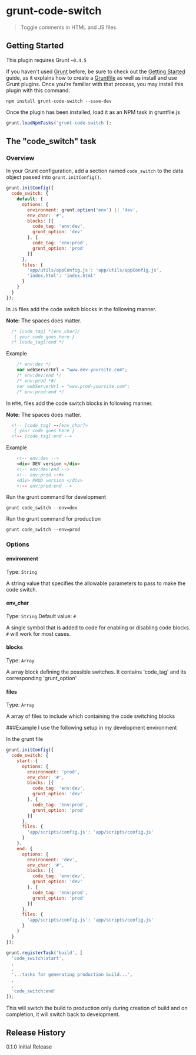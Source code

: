 # grunt-code-switch

> Toggle comments in HTML and JS files.

## Getting Started
This plugin requires Grunt `~0.4.5`

If you haven't used [Grunt](http://gruntjs.com/) before, be sure to check out the [Getting Started](http://gruntjs.com/getting-started) guide, as it explains how to create a [Gruntfile](http://gruntjs.com/sample-gruntfile) as well as install and use Grunt plugins. Once you're familiar with that process, you may install this plugin with this command:

```shell
npm install grunt-code-switch --save-dev
```

Once the plugin has been installed, load it as an NPM task in gruntfile.js

```js
grunt.loadNpmTasks('grunt-code-switch');
```

## The "code_switch" task

### Overview
In your Grunt configuration, add a section named `code_switch` to the data object passed into `grunt.initConfig()`.

```js
grunt.initConfig({
  code_switch: {
    default: {
      options: {
        environment: grunt.option('env') || 'dev',
        env_char: '#',
        blocks: [{
          code_tag: 'env:dev',
          grunt_option: 'dev'
        }, {
          code_tag: 'env:prod',
          grunt_option: 'prod'
        }]
      },
      files: {
        'app/utils/appConfig.js': 'app/utils/appConfig.js',
        'index.html': 'index.html'
      }
    }
  }
});
```

In `JS` files add the code switch blocks in the following manner.

**Note:** The spaces does matter.

```js
  /* [code_tag] *[env_char]/
   { your code goes here }
  /* [code_tag]:end */
```
Example

```js
    /* env:dev */
    var webServerUrl = "www.dev-yoursite.com";
    /* env:dev:end */
    /* env:prod *#/
    var webServerUrl = "www.prod-yoursite.com";
    /* env:prod:end */
```

In `HTML` files add the code switch blocks in following manner.

**Note:** The spaces does matter.

```html
  <!-- [code_tag] --[env_char]>
   { your code goes here }
  <!-- [code_tag]:end -->
```
Example

```html
    <!-- env:dev -->
    <div> DEV version </div>
    <!-- env:dev:end -->
    <!-- env:prod --#>
    <div> PROD version </div>
    <!-- env:prod:end -->
```

Run the grunt command for development

```shell
grunt code_switch --env=dev
```

Run the grunt command for production

```shell
grunt code_switch --env=prod
```

### Options

#### environment
Type: `String`

A string value that specifies the allowable parameters to pass to make the code switch.

#### env_char
Type: `String`
Default value: `#`

A single symbol that is added to code for enabling or disabling code blocks. `#` will work for most cases.

#### blocks
Type: `Array`

A array block defining the possible switches. It contains 'code_tag' and its corresponding 'grunt_option'

#### files
Type: `Array`

A array of files to include which containing the code switching blocks


###Example
I use the following setup in my development environment

In the grunt file
```js
grunt.initConfig({
  code_switch: {
    start: {
      options: {
        environment: 'prod',
        env_char: '#',
        blocks: [{
          code_tag: 'env:dev',
          grunt_option: 'dev'
        }, {
          code_tag: 'env:prod',
          grunt_option: 'prod'
        }]
      },
      files: {
        'app/scripts/config.js': 'app/scripts/config.js'
      }
    },
    end: {
      options: {
        environment: 'dev',
        env_char: '#',
        blocks: [{
          code_tag: 'env:dev',
          grunt_option: 'dev'
        }, {
          code_tag: 'env:prod',
          grunt_option: 'prod'
        }]
      },
      files: {
        'app/scripts/config.js': 'app/scripts/config.js'
      }
    }
  }
});

grunt.registerTask('build', [
  'code_switch:start',
  ,
  ,
  '...tasks for generating production build...',
  ,
  ,
  'code_switch:end'
]);
```

This will switch the build to production only during creation of build and on completion, it will switch back to development.


## Release History
0.1.0 Initial Release
